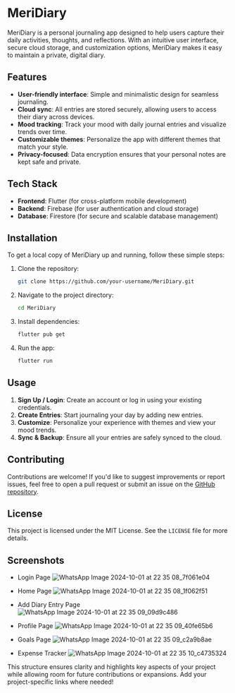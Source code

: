# MeriDiary

MeriDiary is a personal journaling app designed to help users capture their daily activities, thoughts, and reflections. With an intuitive user interface, secure cloud storage, and customization options, MeriDiary makes it easy to maintain a private, digital diary.

## Features

- **User-friendly interface**: Simple and minimalistic design for seamless journaling.
- **Cloud sync**: All entries are stored securely, allowing users to access their diary across devices.
- **Mood tracking**: Track your mood with daily journal entries and visualize trends over time.
- **Customizable themes**: Personalize the app with different themes that match your style.
- **Privacy-focused**: Data encryption ensures that your personal notes are kept safe and private.

## Tech Stack

- **Frontend**: Flutter (for cross-platform mobile development)
- **Backend**: Firebase (for user authentication and cloud storage)
- **Database**: Firestore (for secure and scalable database management)

## Installation

To get a local copy of MeriDiary up and running, follow these simple steps:

1. Clone the repository:
   ```bash
   git clone https://github.com/your-username/MeriDiary.git
   ```
   
2. Navigate to the project directory:
   ```bash
   cd MeriDiary
   ```

3. Install dependencies:
   ```bash
   flutter pub get
   ```

4. Run the app:
   ```bash
   flutter run
   ```

## Usage

1. **Sign Up / Login**: Create an account or log in using your existing credentials.
2. **Create Entries**: Start journaling your day by adding new entries.
3. **Customize**: Personalize your experience with themes and view your mood trends.
4. **Sync & Backup**: Ensure all your entries are safely synced to the cloud.

## Contributing

Contributions are welcome! If you'd like to suggest improvements or report issues, feel free to open a pull request or submit an issue on the [GitHub repository](https://github.com/your-username/MeriDiary).

## License

This project is licensed under the MIT License. See the `LICENSE` file for more details.

## Screenshots

- Login Page
![WhatsApp Image 2024-10-01 at 22 35 08_7f061e04](https://github.com/user-attachments/assets/5640ff9a-f22a-4ab7-9d5f-16036c372f9b)

- Home Page
  ![WhatsApp Image 2024-10-01 at 22 35 08_1f062f51](https://github.com/user-attachments/assets/2b939002-5f9e-4f5e-847b-ef91439b3a5e)

- Add Diary Entry Page
  ![WhatsApp Image 2024-10-01 at 22 35 09_09d9c486](https://github.com/user-attachments/assets/bba94f83-256b-4ed8-aea3-42c9a443a16f)

- Profile Page
  ![WhatsApp Image 2024-10-01 at 22 35 09_40fe65b6](https://github.com/user-attachments/assets/6636964d-8fc0-4a19-9f3a-9bed84061adf)

- Goals Page
  ![WhatsApp Image 2024-10-01 at 22 35 09_c2a9b8ae](https://github.com/user-attachments/assets/7cea37a7-6efc-411e-b8be-75fa156aa416)

- Expense Tracker
  ![WhatsApp Image 2024-10-01 at 22 35 10_c4735324](https://github.com/user-attachments/assets/4c5daf83-32e6-4db9-8c55-26e4a041dcb3)


This structure ensures clarity and highlights key aspects of your project while allowing room for future contributions or expansions. Add your project-specific links where needed!
